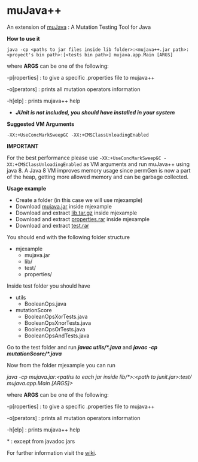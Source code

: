 muJava++
======

An extension of [muJava](https://github.com/tradi/MuJava) : A Mutation Testing Tool for Java

**How to use it**

    java -cp <paths to jar files inside lib folder>:<mujava++.jar path>:<proyect's bin path>:[<tests bin path>] mujava.app.Main [ARGS]

where **ARGS** can be one of the following:

\-p[roperties] : to give a specific .properties file to mujava++

\-o[perators] : prints all mutation operators information

\-h[elp] : prints mujava++ help

* **_JUnit is not included, you should have installed in your system_**

**Suggested VM Arguments**

    -XX:+UseConcMarkSweepGC -XX:+CMSClassUnloadingEnabled
    
**IMPORTANT**

For the best performance please use `-XX:+UseConcMarkSweepGC -XX:+CMSClassUnloadingEnabled` as VM arguments and run muJava++ using java 8. A Java 8 VM improves memory usage since permGen is now a part of the heap, getting more allowed memory and can be garbage collected.

**Usage example**

* Create a folder (in this case we will use mjexample)
* Download [mujava.jar](https://github.com/saiema/MuJava/releases/download/1.5.4/mujava.jar) inside mjexample
* Download and extract [lib.tar.gz](https://github.com/saiema/MuJava/releases/download/1.5.4/lib.tar.gz) inside mjexample
* Download and extract [properties.rar](https://github.com/saiema/MuJava/releases/download/1.5/properties.rar) inside mjexample
* Download and extract [test.rar](https://github.com/saiema/MuJava/releases/download/1.3/test.rar)

You should end with the following folder structure

* mjexample
  * mujava.jar
  * lib/
  * test/
  * properties/

Inside test folder you should have

* utils
  * BooleanOps.java
* mutationScore
  * BooleanOpsXorTests.java
  * BooleanOpsXnorTests.java
  * BooleanOpsOrTests.java
  * BooleanOpsAndTests.java

Go to the test folder and run **_javac utils/*.java_** and **_javac -cp <path to junit> mutationScore/*.java_**

Now from the folder mjexample you can run

_java -cp mujava.jar:\<paths to each jar inside lib/\*\>:\<path to junit.jar\>:test/ mujava.app.Main \[ARGS]>_

where **ARGS** can be one of the following:

\-p[roperties] : to give a specific .properties file to mujava++

\-o[perators] : prints all mutation operators information

\-h[elp] : prints mujava++ help

\* : except from javadoc jars

For further information visit the [wiki](https://github.com/saiema/MuJava/wiki/muJavapp-home).
